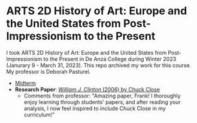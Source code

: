 # ARTS 2D History of Art: Europe and the United States from Post-Impressionism to the Present

I took ARTS 2D History of Art: Europe and the United States from Post-Impressionism to the Present in De Anza College during Winter 2023 (Janurary 9 - March 31, 2023). This repo archived my work for this course. My professor is Deborah Pasturel.
* [Midterm](ARTS%202D%20Midterm.pdf)
* **Research Paper**: [*William J. Clinton* (2006) by Chuck Close](ARTS2DFinalPaper.pdf)
  * Comments from professor: "Amazing paper, Frank! I thoroughly enjoy learning through students' papers, and after reading your analysis, I now feel inspired to include Chuck Close in my curriculum!"
